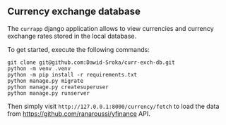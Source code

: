 ## Currency exchange database

The `currapp` django application allows to view currencies and currency exchange rates stored in the local database.

To get started, execute the following commands:

```
git clone git@github.com:Dawid-Sroka/curr-exch-db.git
python -m venv .venv
python -m pip install -r requirements.txt
python manage.py migrate
python manage.py createsuperuser
python manage.py runserver
```
Then simply visit `http://127.0.0.1:8000/currency/fetch` to load the data from https://github.com/ranaroussi/yfinance API.
